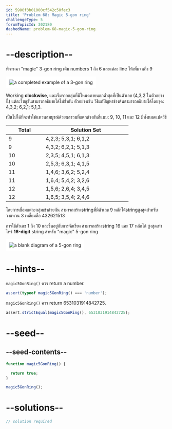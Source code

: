 ```yaml
---
id: 5900f3b01000cf542c50fec3
title: 'Problem 68: Magic 5-gon ring'
challengeType: 5
forumTopicId: 302180
dashedName: problem-68-magic-5-gon-ring
---
```


# --description--

พิจารณา "magic" 3-gon ring เติม numbers 1 ถึง 6 และแต่ละ line ให้เพิ่มจนถึง 9

<img class="img-responsive center-block" alt="a completed example of a 3-gon ring" src="https://cdn-media-1.freecodecamp.org/project-euler/3-gon-ring.png" style="background-color: white; padding: 10px;">

Working **clockwise**, และเริ่มจากกลุ่มที่มีโหนดภายนอกต่ำสุดที่เป็นตัวเลข (4,3,2 ในตัวอย่างนี้) แต่ละโซลูชันสามารถอธิบายได้ไม่ซ้ำกัน ตัวอย่างเช่น วิธีแก้ปัญหาข้างต้นสามารถอธิบายได้โดยชุด: 4,3,2; 6,2,1; 5,1,3.

เป็นไปได้ที่จะทำให้แหวนสมบูรณ์ด้วยผลรวมที่แตกต่างกันสี่แบบ: 9, 10, 11 และ 12 มีทั้งหมดแปดวิธี

<div style='text-align: center;'>

| <div style='width: 100px;'>Total</div> | <div style='width: 250px;'>Solution Set</div> |
| -------------------------------------- | --------------------------------------------- |
| 9                                      | 4,2,3; 5,3,1; 6,1,2                           |
| 9                                      | 4,3,2; 6,2,1; 5,1,3                           |
| 10                                     | 2,3,5; 4,5,1; 6,1,3                           |
| 10                                     | 2,5,3; 6,3,1; 4,1,5                           |
| 11                                     | 1,4,6; 3,6,2; 5,2,4                           |
| 11                                     | 1,6,4; 5,4,2; 3,2,6                           |
| 12                                     | 1,5,6; 2,6,4; 3,4,5                           |
| 12                                     | 1,6,5; 3,5,4; 2,4,6                           |

</div>

โดยการเชื่อมแต่ละกลุ่มเข้าด้วยกัน สามารถสร้างstringที่มีตัวเลข 9 หลักได้stringสูงสุดสำหรับวงแหวน 3 เหลี่ยมคือ 432621513


การใช้ตัวเลข 1 ถึง 10 และขึ้นอยู่กับการจัดเรียง สามารถสร้างstring 16 และ 17 หลักได้ สูงสุดเท่าไหร่ **16-digit** string สำหรับ "magic" 5-gon ring

<img class="img-responsive center-block" alt="a blank diagram of a 5-gon ring" src="https://cdn-media-1.freecodecamp.org/project-euler/5-gon-ring.png" style="background-color: white; padding: 10px;">

# --hints--

`magic5GonRing()` ควร return a number.

```js
assert(typeof magic5GonRing() === 'number');
```

`magic5GonRing()` ควร return 6531031914842725.

```js
assert.strictEqual(magic5GonRing(), 6531031914842725);
```

# --seed--

## --seed-contents--

```js
function magic5GonRing() {

  return true;
}

magic5GonRing();
```

# --solutions--

```js
// solution required
```
